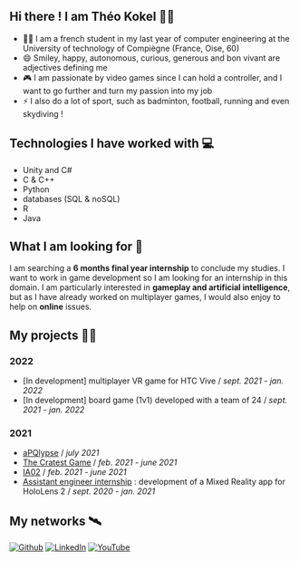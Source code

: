 ## Hi there ! I am Théo Kokel 🙋‍♂️
- 👨‍🎓 I am a french student in my last year of computer engineering at the University of technology of Compiègne (France, Oise, 60)
- 😄 Smiley, happy, autonomous, curious, generous and bon vivant are adjectives defining me
- 🎮 I am passionate by video games since I can hold a controller, and I want to go further and turn my passion into my job
- ⚡ I also do a lot of sport, such as badminton, football, running and even skydiving !  


## Technologies I have worked with 💻
- Unity and C#
- C & C++
- Python
- databases (SQL & noSQL) 
- R
- Java


## What I am looking for 👀
I am searching a **6 months final year internship** to conclude my studies. I want to work in game development so I am looking for an internship in this domain. 
I am particularly interested in **gameplay and artificial intelligence**, but as I have already worked on multiplayer games, I would also enjoy to help on **online** issues.


## My projects 👨‍💻
### 2022
- [In development] multiplayer VR game for HTC Vive / *sept. 2021 - jan. 2022*
- [In development] board game (1v1) developed with a team of 24 / *sept. 2021 - jan. 2022*

### 2021
- [aPQlypse](https://github.com/KokelSan) / *july 2021*  
- [The Cratest Game](https://github.com/KokelSan) / *feb. 2021 - june 2021*
- [IA02](https://github.com/KokelSan) / *feb. 2021 - june 2021*
- [Assistant engineer internship](https://github.com/KokelSan) : development of a Mixed Reality app for HoloLens 2 / *sept. 2020 - jan. 2021*


## My networks 🛰️
<a href="https://github.com/KokelSan" target="_blank"><img alt="Github" src="https://img.shields.io/badge/GitHub-%2312100E.svg?&style=for-the-badge&logo=Github&logoColor=white" /></a>
<a href="https://www.linkedin.com/in/theo-kokel/" target="_blank"><img alt="LinkedIn" src="https://img.shields.io/badge/linkedin-%230077B5.svg?&style=for-the-badge&logo=linkedin&logoColor=white" /></a> 
<a href="https://www.youtube.com/" target="_blank"><img alt="YouTube" src="https://img.shields.io/badge/youtube-%23FF0000.svg?style=for-the-badge&logo=YouTube&logoColor=white" /></a>
